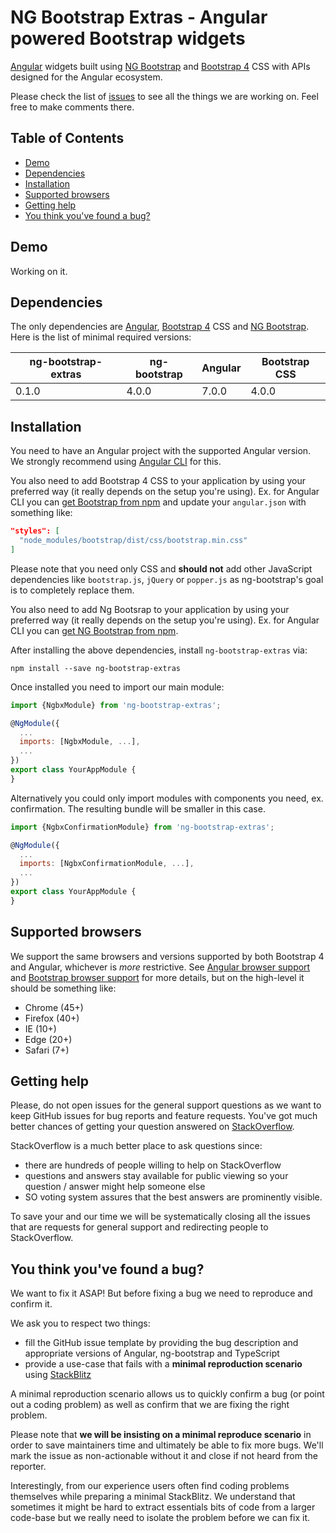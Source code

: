 # NG Bootstrap Extras - Angular powered Bootstrap widgets

[Angular](https://angular.io/) widgets built using [NG Bootstrap](https://ng-bootstrap.github.io) and [Bootstrap 4](https://getbootstrap.com/) CSS with APIs designed for the Angular ecosystem.

Please check the list of [issues](https://github.com/rumeth/ng-bootstrap-extras/issues) to see all the things we are working on. Feel free to make comments there.
 

## Table of Contents

- [Demo](#demo)
- [Dependencies](#dependencies)
- [Installation](#installation)
- [Supported browsers](#supported-browsers)
- [Getting help](#getting-help)
- [You think you've found a bug?](#you-think-youve-found-a-bug)

## Demo

Working on it.

## Dependencies

The only dependencies are [Angular](https://angular.io), [Bootstrap 4](https://getbootstrap.com) CSS and [NG Bootstrap](https://ng-bootstrap.github.io). 
Here is the list of minimal required versions:

| ng-bootstrap-extras | ng-bootstrap | Angular | Bootstrap CSS |
| ------------------- | ------------ | ------- | ------------- |
| 0.1.0               | 4.0.0        | 7.0.0   | 4.0.0         |


## Installation

You need to have an Angular project with the supported Angular version. We strongly recommend using [Angular CLI](https://cli.angular.io) for this.

You also need to add Bootstrap 4 CSS to your application by using your preferred way (it really depends on the setup you're using). Ex. for Angular CLI you can [get Bootstrap from npm](https://www.npmjs.com/package/bootstrap) and update your `angular.json` with something like:

```json
"styles": [
  "node_modules/bootstrap/dist/css/bootstrap.min.css"
]
```

Please note that you need only CSS and **should not** add other JavaScript dependencies like `bootstrap.js`, `jQuery` or `popper.js` as ng-bootstrap's goal is to completely replace them.

You also need to add Ng Bootsrap to your application by using your preferred way (it really depends on the setup you're using). Ex. for Angular CLI you can [get NG Bootstrap from npm](https://www.npmjs.com/package/@ng-bootstrap/ng-bootstrap).

After installing the above dependencies, install `ng-bootstrap-extras` via:
```shell
npm install --save ng-bootstrap-extras
```
Once installed you need to import our main module:
```js
import {NgbxModule} from 'ng-bootstrap-extras';

@NgModule({
  ...
  imports: [NgbxModule, ...],
  ...
})
export class YourAppModule {
}
```

Alternatively you could only import modules with components you need, ex. confirmation. 
The resulting bundle will be smaller in this case.

```js
import {NgbxConfirmationModule} from 'ng-bootstrap-extras';

@NgModule({
  ...
  imports: [NgbxConfirmationModule, ...],
  ...
})
export class YourAppModule {
}
```


## Supported browsers

We support the same browsers and versions supported by both Bootstrap 4 and Angular, whichever is _more_ restrictive. See [Angular browser support](https://angular.io/guide/browser-support) and [Bootstrap browser support](https://getbootstrap.com/docs/4.0/getting-started/browsers-devices/#supported-browsers) for more details, but on the high-level it should be something like:  

* Chrome (45+)
* Firefox (40+)
* IE (10+) 
* Edge (20+)
* Safari (7+)


## Getting help

Please, do not open issues for the general support questions as we want to keep GitHub issues for bug reports and feature requests. You've got much better chances of getting your question answered on [StackOverflow](http://stackoverflow.com/questions/tagged/ng-bootstrap-extras).

StackOverflow is a much better place to ask questions since:
* there are hundreds of people willing to help on StackOverflow
* questions and answers stay available for public viewing so your question / answer might help someone else
* SO voting system assures that the best answers are prominently visible.

To save your and our time we will be systematically closing all the issues that are requests for general support and redirecting people to StackOverflow.


## You think you've found a bug?

We want to fix it ASAP! But before fixing a bug we need to reproduce and confirm it.

We ask you to respect two things:
* fill the GitHub issue template by providing the bug description and appropriate versions of Angular, ng-bootstrap and TypeScript
* provide a use-case that fails with a **minimal reproduction scenario** using [StackBlitz](https://stackblitz)

A minimal reproduction scenario allows us to quickly confirm a bug (or point out a coding problem) as well as confirm that we are fixing the right problem.

Please note that **we will be insisting on a minimal reproduce scenario** in order to save maintainers time and ultimately be able to fix more bugs. We'll mark the issue as non-actionable without it and close if not heard from the reporter. 

Interestingly, from our experience users often find coding problems themselves while preparing a minimal StackBlitz. We understand that sometimes it might be hard to extract essentials bits of code from a larger code-base but we really need to isolate the problem before we can fix it.
